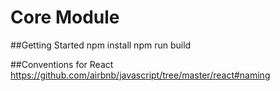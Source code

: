 # Core Module
##Getting Started
npm install
npm run build

##Conventions for React
https://github.com/airbnb/javascript/tree/master/react#naming

